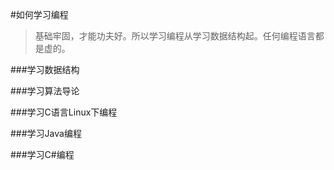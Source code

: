 #如何学习编程
>基础牢固，才能功夫好。所以学习编程从学习数据结构起。任何编程语言都是虚的。

###学习数据结构

###学习算法导论

###学习C语言Linux下编程

###学习Java编程

###学习C#编程